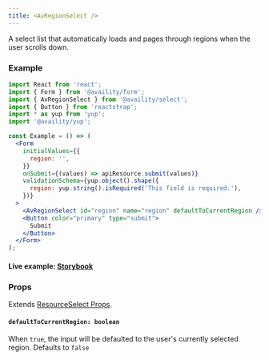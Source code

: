 ```yaml
---
title: <AvRegionSelect />
---
```


A select list that automatically loads and pages through regions when the user scrolls down.

### Example

```jsx
import React from 'react';
import { Form } from '@availity/form';
import { AvRegionSelect } from '@availity/select';
import { Button } from 'reactstrap';
import * as yup from 'yup';
import '@availity/yup';

const Example = () => (
  <Form
    initialValues={{
      region: '',
    }}
    onSubmit={(values) => apiResource.submit(values)}
    validationSchema={yup.object().shape({
      region: yup.string().isRequired('This field is required.'),
    })}
  >
    <AvRegionSelect id="region" name="region" defaultToCurrentRegion />
    <Button color="primary" type="submit">
      Submit
    </Button>
  </Form>
);
```

#### Live example: [Storybook](https://availity.github.io/availity-react/storybook/?path=/story/form-components-select-async-selects--region-select)

### Props

Extends [ResourceSelect Props](/form/select/components/resource-select/#props).

#### `defaultToCurrentRegion: boolean`

When `true`, the input will be defaulted to the user's currently selected region. Defaults to `false`
